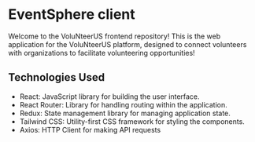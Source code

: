 # EventSphere client

Welcome to the VoluNteerUS frontend repository! This is the web application for the VoluNteerUS platform, designed to connect volunteers with organizations to facilitate volunteering opportunities!

## Technologies Used
- React: JavaScript library for building the user interface.
- React Router: Library for handling routing within the application.
- Redux: State management library for managing application state.
- Tailwind CSS: Utility-first CSS framework for styling the components. 
- Axios: HTTP Client for making API requests